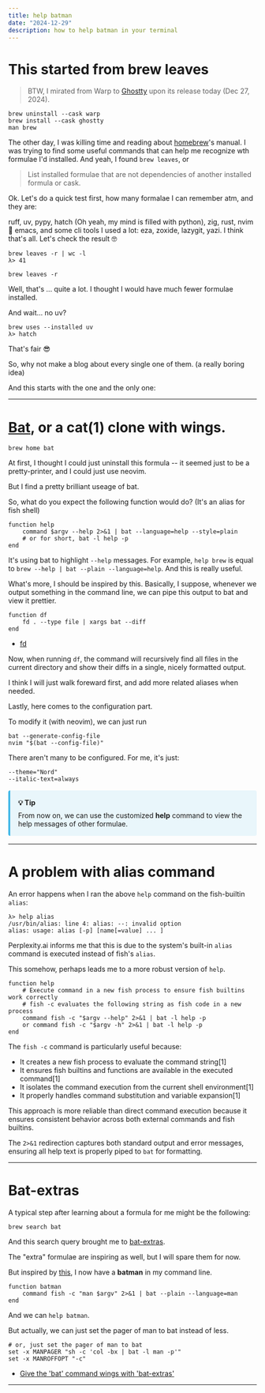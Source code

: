 ```yaml
---
title: help batman
date: "2024-12-29"
description: how to help batman in your terminal
---
```


# This started from brew leaves

> BTW, I mirated from Warp to [Ghostty](https://github.com/ghostty-org/ghostty) upon
> its release today (Dec 27, 2024).

```fish
brew uninstall --cask warp
brew install --cask ghostty
man brew
```

The other day, I was killing time and reading about [homebrew](https://brew.sh/)'s
manual. I was trying to find some useful commands that can help me recognize wth
formulae I'd installed. And yeah, I found `brew leaves`, or

> List installed formulae that are not dependencies of another installed formula or
> cask.

Ok. Let's do a quick test first, how many formalae I can remember atm, and they are:

ruff, uv, pypy, hatch (Oh yeah, my mind is filled with python), zig, rust, nvim 👫
emacs, and some cli tools I used a lot: eza, zoxide, lazygit, yazi. I think that's all.
Let's check the result 🤓

```fish
brew leaves -r | wc -l
λ> 41

brew leaves -r
```

Well, that's ... quite a lot. I thought I would have much fewer formulae installed.

And wait... no uv?

```fish
brew uses --installed uv
λ> hatch
```

That's fair 😎

So, why not make a blog about every single one of them. (a really boring idea)

And this starts with the one and the only one:

---

# [Bat](https://github.com/sharkdp/bat), or a cat(1) clone with wings.

```fish
brew home bat
```

At first, I thought I could just uninstall this formula -- it seemed just to be a
pretty-printer, and I could just use neovim.

But I find a pretty brilliant useage of bat.

So, what do you expect the following function would do? (It's an alias for fish shell)

```fish
function help
    command $argv --help 2>&1 | bat --language=help --style=plain
    # or for short, bat -l help -p
end
```

It's using bat to highlight `--help` messages. For example, `help brew` is equal to
`brew --help | bat --plain --language=help`. And this is really useful.

What's more, I should be inspired by this. Basically, I suppose, whenever we output
something in the command line, we can pipe this output to bat and view it prettier.

```fish
function df
    fd . --type file | xargs bat --diff
end
```

- [fd](https://github.com/sharkdp/fd)

Now, when running `df`, the command will recursively find all files in the current
directory and show their diffs in a single, nicely formatted output.

I think I will just walk foreward first, and add more related aliases when needed.

Lastly, here comes to the configuration part.

To modify it (with neovim), we can just run

```fish
bat --generate-config-file
nvim "$(bat --config-file)"
```

There aren't many to be configured. For me, it's just:

```
--theme="Nord"
--italic-text=always
```

<div class="callout">
  <div class="callout-title">💡 Tip</div>
  <div class="callout-content">
    From now on, we can use the customized <strong>help</strong> command to view the help messages of other formulae.
  </div>
</div>

---

# A problem with alias command

An error happens when I ran the above `help` command on the fish-builtin `alias`:

```fish
λ> help alias
/usr/bin/alias: line 4: alias: --: invalid option
alias: usage: alias [-p] [name[=value] ... ]
```

Perplexity.ai informs me that this is due to the system's built-in `alias` command is
executed instead of fish's `alias`.

This somehow, perhaps leads me to a more robust version of `help`.

```fish
function help
    # Execute command in a new fish process to ensure fish builtins work correctly
    # fish -c evaluates the following string as fish code in a new process
    command fish -c "$argv --help" 2>&1 | bat -l help -p
    or command fish -c "$argv -h" 2>&1 | bat -l help -p
end
```

The `fish -c` command is particularly useful because:

- It creates a new fish process to evaluate the command string[1]
- It ensures fish builtins and functions are available in the executed command[1]
- It isolates the command execution from the current shell environment[1]
- It properly handles command substitution and variable expansion[1]

This approach is more reliable than direct command execution because it ensures
consistent behavior across both external commands and fish builtins.

The `2>&1` redirection captures both standard output and error messages, ensuring all
help text is properly piped to `bat` for formatting.

---

# Bat-extras

A typical step after learning about a formula for me might be the following:

```fish
brew search bat
```

And this search query brought me to [bat-extras](https://github.com/eth-p/bat-extras).

The "extra" formulae are inspiring as well, but I will spare them for now.

But inspired by [this](https://github.com/eth-p/bat-extras/blob/master/src/batman.sh),
I now have a **batman** in my command line.

```fish
function batman
    command fish -c "man $argv" 2>&1 | bat --plain --language=man
end
```

And we can `help batman`.

But actually, we can just set the pager of man to bat instead of less.

```fish
# or, just set the pager of man to bat
set -x MANPAGER "sh -c 'col -bx | bat -l man -p'"
set -x MANROFFOPT "-c"
```

- [Give the 'bat' command wings with 'bat-extras'](https://www.youtube.com/watch?v=ywXVGH-QyMc)

---

<style>
.callout {
  background: rgba(66, 184, 231, 0.1);
  border-left: 4px solid #42b8e7;
  border-radius: 4px;
  padding: 1rem;
  margin: 1rem 0;
}

.callout-title {
  font-weight: bold;
  margin-bottom: 0.5rem;
}
</style>
